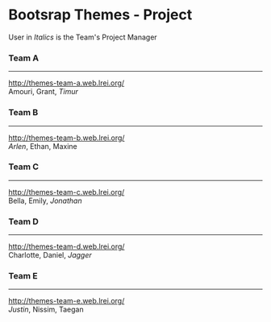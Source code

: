 # Bootsrap Themes - Project
User in _Italics_ is the Team's Project Manager

### Team A
---
http://themes-team-a.web.lrei.org/  
Amouri, Grant, _Timur_

### Team B
---
http://themes-team-b.web.lrei.org/  
_Arlen_, Ethan, Maxine

### Team C
---
http://themes-team-c.web.lrei.org/  
Bella, Emily, _Jonathan_

### Team D
---
http://themes-team-d.web.lrei.org/  
Charlotte, Daniel, _Jagger_

### Team E
---
http://themes-team-e.web.lrei.org/  
_Justin_, Nissim, Taegan
